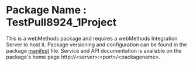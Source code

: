 # Package Name : TestPull8924_1Project
This is a webMethods package and requires a webMethods Integration Server to host it. Package versioning and configuration can be found in the package [manifest](./TestPull8924_1Project/manifest.v3) file. Service and API documentation is available on the package's home page http://&lt;server&gt;:&lt;port&gt;/&lt;packagename>.